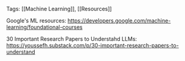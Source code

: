 Tags: [[Machine Learning]], [[Resources]]

Google's ML resources: https://developers.google.com/machine-learning/foundational-courses

30 Important Research Papers to Understahd LLMs: https://youssefh.substack.com/p/30-important-research-papers-to-understand

